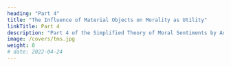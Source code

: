 ```yaml
---
heading: "Part 4"
title: "The Influence of Material Objects on Morality as Utility"
linkTitle: Part 4
description: "Part 4 of the Simplified Theory of Moral Sentiments by Adam Smith"
image: /covers/tms.jpg
weight: 8
# date: 2022-04-24
---
```

